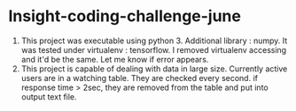 # Insight-coding-challenge-june

1) This project was executable using python 3. Additional library : numpy. It was tested under virtualenv : tensorflow. I removed virtualenv accessing and it'd be the same. Let me know if error appears.
2) This project is capable of dealing with data in large size. Currently active users are in a watching table. They are checked every second.  if response time > 2sec, they are removed from the table and put into output text file.
